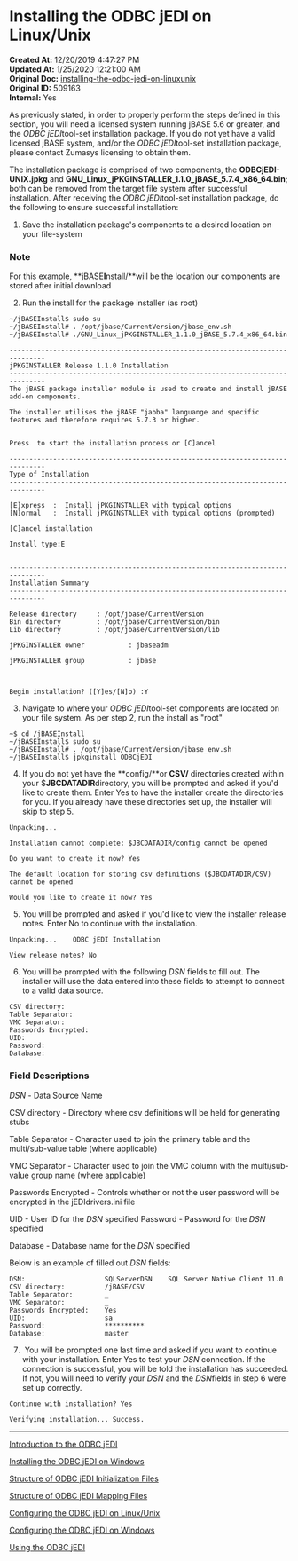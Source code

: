 # Installing the ODBC jEDI on Linux/Unix

**Created At:** 12/20/2019 4:47:27 PM  
**Updated At:** 1/25/2020 12:21:00 AM  
**Original Doc:** [installing-the-odbc-jedi-on-linuxunix](https://docs.jbase.com/installing-the-odbc-jedi-on-linuxunix)  
**Original ID:** 509163  
**Internal:** Yes  


As previously stated, in order to properly perform the steps defined in this section, you will need a licensed system running jBASE 5.6 or greater, and the *ODBC* *jEDI*tool-set installation package. If you do not yet have a valid licensed jBASE system, and/or the *ODBC* *jEDI*tool-set installation package, please contact Zumasys licensing to obtain them.

The installation package is comprised of two components, the **ODBCjEDI-UNIX.jpkg** and **GNU\_Linux\_jPKGINSTALLER\_1.1.0\_jBASE\_5.7.4\_x86\_64.bin**; both can be removed from the target file system after successful installation. After receiving the *ODBC* *jEDI*tool-set installation package, do the following to ensure successful installation:

1. Save the installation package's components to a desired location on your file-system

### Note

For this example, **jBASE****I****nstall/**will be the location our components are stored after initial download

2. Run the install for the package installer (as root)

```
~/jBASEInstall$ sudo su
~/jBASEInstall# . /opt/jbase/CurrentVersion/jbase_env.sh
~/jBASEInstall# ./GNU_Linux_jPKGINSTALLER_1.1.0_jBASE_5.7.4_x86_64.bin

-------------------------------------------------------------------------------
jPKGINSTALLER Release 1.1.0 Installation
-------------------------------------------------------------------------------
The jBASE package installer module is used to create and install jBASE add-on components.

The installer utilises the jBASE "jabba" languange and specific features and therefore requires 5.7.3 or higher.


Press  to start the installation process or [C]ancel

-------------------------------------------------------------------------------
Type of Installation
-------------------------------------------------------------------------------

[E]xpress  :  Install jPKGINSTALLER with typical options
[N]ormal   :  Install jPKGINSTALLER with typical options (prompted)

[C]ancel installation

Install type:E


-------------------------------------------------------------------------------
Installation Summary
-------------------------------------------------------------------------------

Release directory     : /opt/jbase/CurrentVersion
Bin directory         : /opt/jbase/CurrentVersion/bin
Lib directory         : /opt/jbase/CurrentVersion/lib

jPKGINSTALLER owner           : jbaseadm

jPKGINSTALLER group           : jbase



Begin installation? ([Y]es/[N]o) :Y
```



3. Navigate to where your *ODBC* *jEDI*tool-set components are located on your file system. As per step 2, run the install as "root"

```
~$ cd /jBASEInstall
~/jBASEInstall$ sudo su
~/jBASEInstall# . /opt/jbase/CurrentVersion/jbase_env.sh
~/jBASEInstall$ jpkginstall ODBCjEDI
```

4. If you do not yet have the **config/**or **CSV/** directories created within your $**JBCDATADIR**directory, you will be prompted and asked if you'd like to create them. Enter Yes to have the installer create the directories for you. If you already have these directories set up, the installer will skip to step 5.

```
Unpacking...

Installation cannot complete: $JBCDATADIR/config cannot be opened

Do you want to create it now? Yes

The default location for storing csv definitions ($JBCDATADIR/CSV) cannot be opened

Would you like to create it now? Yes
```

5. You will be prompted and asked if you'd like to view the installer release notes. Enter No to continue with the installation.

```
Unpacking...    ODBC jEDI Installation

View release notes? No
```

6. You will be prompted with the following *DSN* fields to fill out. The installer will use the data entered into these fields to attempt to connect to a valid data source.

```
CSV directory:
Table Separator:
VMC Separator:
Passwords Encrypted:
UID:
Password:
Database:
```

### Field Descriptions

*DSN* - Data Source Name

CSV directory - Directory where csv definitions will be held for generating stubs

Table Separator - Character used to join the primary table and the multi/sub-value table (where applicable)

VMC Separator - Character used to join the VMC column with the multi/sub-value group name (where applicable)

Passwords Encrypted - Controls whether or not the user password will be encrypted in the jEDIdrivers.ini file

UID - User ID for the *DSN* specified
Password - Password for the *DSN* specified

Database - Database name for the *DSN* specified

Below is an example of filled out *DSN* fields:

```
DSN:                    SQLServerDSN    SQL Server Native Client 11.0
CSV directory:          /jBASE/CSV  
Table Separator:        _
VMC Separator:          _  
Passwords Encrypted:    Yes
UID:                    sa
Password:               ********** 
Database:               master 
```

7.  You will be prompted one last time and asked if you want to continue with your installation. Enter Yes to test your *DSN* connection. If the connection is successful, you will be told the installation has succeeded. If not, you will need to verify your *DSN* and the *DSN*fields in step 6 were set up correctly.

```
Continue with installation? Yes

Verifying installation... Success.
```

----------------------------------------------------------------------------------------------------------------------------

[Introduction to the ODBC jEDI](./../introduction-to-the-odbc-jedi)

[Installing the ODBC jEDI on Windows](./../installing-the-odbc-jedi-on-windows)

[Structure of ODBC jEDI Initialization Files](./../structure-of-odbc-jedi-initialization-files)

[Structure of ODBC jEDI Mapping Files](./../structure-of-odbc-jedi-mapping-files)

[Configuring the ODBC jEDI on Linux/Unix](./../configuring-the-odbc-jedi-on-linux&unix)

[Configuring the ODBC jEDI on Windows](./../configuring-the-odbc-jedi-on-windows)

[Using the ODBC jEDI](./../using-the-odbc-jedi)
